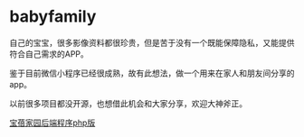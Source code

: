# babyfamily
自己的宝宝，很多影像资料都很珍贵，但是苦于没有一个既能保障隐私，又能提供符合自己需求的APP。

鉴于目前微信小程序已经很成熟，故有此想法，做一个用来在家人和朋友间分享的app。

以前很多项目都没开源，也想借此机会和大家分享，欢迎大神斧正。

[宝蓓家园后端程序php版](https://github.com/ZhangYi0415/babyfamily-server)
